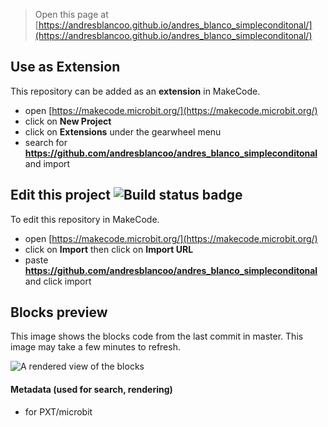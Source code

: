 
> Open this page at [https://andresblancoo.github.io/andres_blanco_simpleconditonal/](https://andresblancoo.github.io/andres_blanco_simpleconditonal/)

## Use as Extension

This repository can be added as an **extension** in MakeCode.

* open [https://makecode.microbit.org/](https://makecode.microbit.org/)
* click on **New Project**
* click on **Extensions** under the gearwheel menu
* search for **https://github.com/andresblancoo/andres_blanco_simpleconditonal** and import

## Edit this project ![Build status badge](https://github.com/andresblancoo/andres_blanco_simpleconditonal/workflows/MakeCode/badge.svg)

To edit this repository in MakeCode.

* open [https://makecode.microbit.org/](https://makecode.microbit.org/)
* click on **Import** then click on **Import URL**
* paste **https://github.com/andresblancoo/andres_blanco_simpleconditonal** and click import

## Blocks preview

This image shows the blocks code from the last commit in master.
This image may take a few minutes to refresh.

![A rendered view of the blocks](https://github.com/andresblancoo/andres_blanco_simpleconditonal/raw/master/.github/makecode/blocks.png)

#### Metadata (used for search, rendering)

* for PXT/microbit
<script src="https://makecode.com/gh-pages-embed.js"></script><script>makeCodeRender("{{ site.makecode.home_url }}", "{{ site.github.owner_name }}/{{ site.github.repository_name }}");</script>
